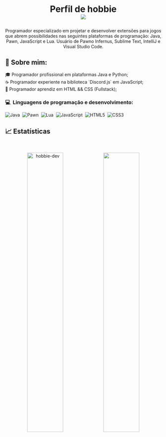 # <p align="center">Perfil de hobbie<br /><img src="https://komarev.com/ghpvc/?username=hobbie-dev1619&color=blueviolet&style=flat-square&label=Profile+Views" /></p>
<p align="center">Programador especializado em projetar e desenvolver extensões para jogos que abrem possibilidades nas seguintes plataformas de programação: Java, Pawn, JavaScript e Lua. Usuário de Pawno Infernus, Sublime Text, IntelliJ e Visual Studio Code.</p>

## 🧑 Sobre mim:
<p>
🎓 Programador profissional em plataformas Java e Python;<br>
☕ Programador experiente na biblioteca `Discord.js` em JavaScript;<br>
🧩 Programador aprendiz em HTML && CSS (Fullstack);<br>
</p>

### 💻 &nbsp;Linguagens de programação e desenvolvimento:
![Java](https://img.shields.io/badge/java-%239b44c7.svg?style=for-the-badge&logo=java&logoColor=white)&nbsp;
![Pawn](https://img.shields.io/badge/pawn-%238A0707.svg?style=for-the-badge&logo=pawn&logoColor=white)&nbsp;
![Lua](https://img.shields.io/badge/lua-%232C2D72.svg?style=for-the-badge&logo=lua&logoColor=white)&nbsp;
![JavaScript](https://img.shields.io/badge/javascript-%23323330.svg?style=for-the-badge&logo=javascript&logoColor=%23F7DF1E)&nbsp;
![HTML5](https://img.shields.io/badge/html-%23e48316.svg?style=for-the-badge&logo=html5&logoColor=white)&nbsp;
![CSS3](https://img.shields.io/badge/css-%2316bde4.svg?style=for-the-badge&logo=css3&logoColor=white)&nbsp;

## 📈 Estatísticas

<br/>
<p align="center">
  <img width="48%" src="https://github-readme-stats.vercel.app/api?username=hobbie-dev&count_private=true&theme=dark&show_icons=true" alt="hobbie-dev" />
  <img width="48%" src="https://github-readme-streak-stats.herokuapp.com/?user=hobbie-dev&hide_border=true&theme=dark&show_icons=true" />
</p>

